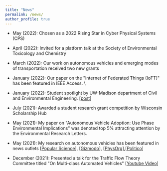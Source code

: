 ```yaml
---
title: "News"
permalink: /news/
author_profile: true
---
```


* May (2022): Chosen as a 2022 Rising Star in Cyber Physical Systems (CPS)

* April (2022): Invited for a platform talk at the Society of Environmental Toxicology and Chemistry

* March (2022): Our work on autonomous vehicles and emerging modes of transportation received two new grants

* January (2022): Our paper on the "Internet of Federated Things (IoFT)" has been featured in IEEE Access. \

* January (2022): Student spotlight by UW-Madison department of Civil and Environmental Engineering. [[post](https://twitter.com/UWMadisonCEE/status/1481690026018803713)]

* July (2021): Awarded a student research grant competition by Wisconsin Scholarship Hub

* May (2021): My paper on "Autonomous Vehicle Adoption: Use Phase Environmental Implications" was denoted top 5% attracting attention by the Environmental Research Letters.

* May (2021): My research on autonomous vehicles has been featured in news outlets [[Popular Science](https://www.popsci.com/technology/driverless-cars-sustainable/?taid=60aa35b701ef8e00017b4bec&utm_campaign=trueanthem_trending-content&utm_medium=social&utm_source=twitter)], [[Gizmodo](https://gizmodo.com/how-driverless-cars-could-lead-to-more-pollution-1846955880?utm_content=gizmodo&utm_source=twitter&utm_medium=SocialMarketing&utm_campaign=dlvrit)], [[PhysOrg](https://phys.org/news/2021-05-environmental-trade-offs-autonomous-vehicles.html)],[[Politico](https://subscriber.politicopro.com/article/eenews/1063733277)] 

* December (2021): Presented a talk for the Traffic Flow Theory Committee titled "On Multi-class Automated Vehicles" [[Youtube Video](https://www.youtube.com/watch?v=okmAiD5KeiE&t=179s)]
